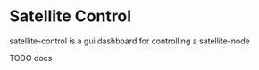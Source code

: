 # Satellite Control

satellite-control is a gui dashboard for controlling a satellite-node

TODO docs
